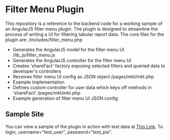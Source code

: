 # Filter Menu Plugin
This repository is a reference to the backend code for a working sample of an AngularJS filter menu plugin. The plugin is designed to streamline the process of writing a UI for filtering tabular report data. The core files for the plugin are: 
/includes/filter_menu.php
 - Generates the AngularJS model for the filter menu UI
/lib_js/filter_menu.js
 - Generates the AngularJS controller for the filter menu UI
 - Creates 'shareFact' factory exposing selected filters and queried data to developer's controllers
 - Receives filter menu UI config as JSON object
/pages/mkt/mkt.php
 - Example implementation
 - Defines custom controller for user data which keys off methods in 'shareFact'
/pages/mkt/mkt.php
 - Example generation of filter menu UI JSON config


## Sample Site
You can view a sample of the plugin in action with test data at <a href="https://metdatmgmt.com/filter_menu_plugin/pages/mkt/mkt.php" target="_blank">This Link</a>. To login, username="test_user", password="test_pw".
